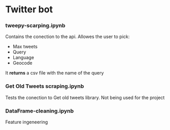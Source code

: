 # Twitter bot

### tweepy-scarping.ipynb
Contains the conection to the api. Allowes the user to pick:
- Max tweets
- Query
- Language
- Geocode

It **returns** a csv file with the name of the query

### Get Old Tweets scraping.ipynb
Tests the conection to Get old tweets library. Not being used for the project

### DataFrame-cleaning.ipynb
Feature ingeneering 

